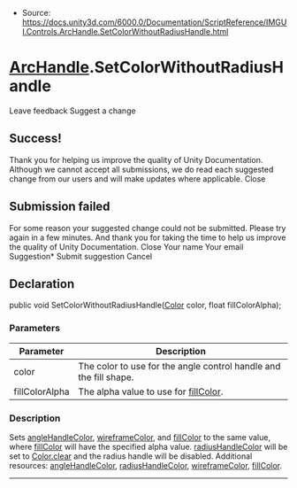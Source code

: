 * Source: https://docs.unity3d.com/6000.0/Documentation/ScriptReference/IMGUI.Controls.ArcHandle.SetColorWithoutRadiusHandle.html

#  [ArcHandle](https://docs.unity3d.com/6000.0/Documentation/ScriptReference/IMGUI.Controls.ArcHandle.html).SetColorWithoutRadiusHandle
Leave feedback
Suggest a change
## Success!
Thank you for helping us improve the quality of Unity Documentation. Although we cannot accept all submissions, we do read each suggested change from our users and will make updates where applicable.
Close
## Submission failed
For some reason your suggested change could not be submitted. Please <a>try again</a> in a few minutes. And thank you for taking the time to help us improve the quality of Unity Documentation.
Close
Your name Your email Suggestion* Submit suggestion
Cancel
## Declaration
public void SetColorWithoutRadiusHandle([Color](https://docs.unity3d.com/6000.0/Documentation/ScriptReference/Color.html) color, float fillColorAlpha); 
### Parameters
Parameter | Description  
---|---  
color | The color to use for the angle control handle and the fill shape.  
fillColorAlpha | The alpha value to use for [fillColor](https://docs.unity3d.com/6000.0/Documentation/ScriptReference/IMGUI.Controls.ArcHandle-fillColor.html).  
### Description
Sets [angleHandleColor](https://docs.unity3d.com/6000.0/Documentation/ScriptReference/IMGUI.Controls.ArcHandle-angleHandleColor.html), [wireframeColor](https://docs.unity3d.com/6000.0/Documentation/ScriptReference/IMGUI.Controls.ArcHandle-wireframeColor.html), and [fillColor](https://docs.unity3d.com/6000.0/Documentation/ScriptReference/IMGUI.Controls.ArcHandle-fillColor.html) to the same value, where [fillColor](https://docs.unity3d.com/6000.0/Documentation/ScriptReference/IMGUI.Controls.ArcHandle-fillColor.html) will have the specified alpha value. [radiusHandleColor](https://docs.unity3d.com/6000.0/Documentation/ScriptReference/IMGUI.Controls.ArcHandle-radiusHandleColor.html) will be set to [Color.clear](https://docs.unity3d.com/6000.0/Documentation/ScriptReference/Color-clear.html) and the radius handle will be disabled.
Additional resources: [angleHandleColor](https://docs.unity3d.com/6000.0/Documentation/ScriptReference/IMGUI.Controls.ArcHandle-angleHandleColor.html), [radiusHandleColor](https://docs.unity3d.com/6000.0/Documentation/ScriptReference/IMGUI.Controls.ArcHandle-radiusHandleColor.html), [wireframeColor](https://docs.unity3d.com/6000.0/Documentation/ScriptReference/IMGUI.Controls.ArcHandle-wireframeColor.html), [fillColor](https://docs.unity3d.com/6000.0/Documentation/ScriptReference/IMGUI.Controls.ArcHandle-fillColor.html).
* * *
